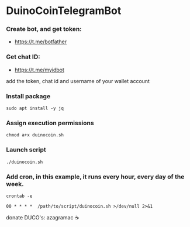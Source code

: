 # DuinoCoinTelegramBot

### Create bot, and get token:
- https://t.me/botfather

### Get chat ID:
- https://t.me/myidbot

add the token, chat id and username of your wallet account

### Install package
`sudo apt install -y jq`

### Assign execution permissions
`chmod a+x duinocoin.sh`

### Launch script
`./duinocoin.sh`

### Add cron, in this example, it runs every hour, every day of the week.  
`crontab -e`

`00 * * * *  /path/to/script/duinocoin.sh >/dev/null 2>&1`

donate DUCO's: azagramac :coffee:
